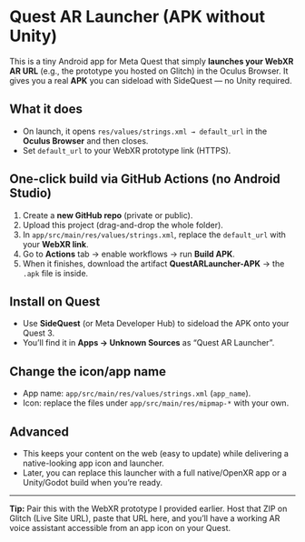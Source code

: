 # Quest AR Launcher (APK without Unity)

This is a tiny Android app for Meta Quest that simply **launches your WebXR AR URL** (e.g., the prototype you hosted on Glitch) in the Oculus Browser. It gives you a real **APK** you can sideload with SideQuest — no Unity required.

## What it does
- On launch, it opens `res/values/strings.xml → default_url` in the **Oculus Browser** and then closes.
- Set `default_url` to your WebXR prototype link (HTTPS).

## One-click build via GitHub Actions (no Android Studio)
1. Create a **new GitHub repo** (private or public).
2. Upload this project (drag-and-drop the whole folder).
3. In `app/src/main/res/values/strings.xml`, replace the `default_url` with your **WebXR link**.
4. Go to **Actions** tab → enable workflows → run **Build APK**.
5. When it finishes, download the artifact **QuestARLauncher-APK** → the `.apk` file is inside.

## Install on Quest
- Use **SideQuest** (or Meta Developer Hub) to sideload the APK onto your Quest 3.
- You’ll find it in **Apps → Unknown Sources** as “Quest AR Launcher”.

## Change the icon/app name
- App name: `app/src/main/res/values/strings.xml` (`app_name`).
- Icon: replace the files under `app/src/main/res/mipmap-*` with your own.

## Advanced
- This keeps your content on the web (easy to update) while delivering a native-looking app icon and launcher.
- Later, you can replace this launcher with a full native/OpenXR app or a Unity/Godot build when you’re ready.

---

**Tip:** Pair this with the WebXR prototype I provided earlier. Host that ZIP on Glitch (Live Site URL), paste that URL here, and you’ll have a working AR voice assistant accessible from an app icon on your Quest.

